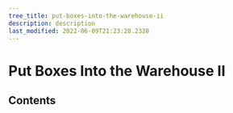 ```yaml
---
tree_title: put-boxes-into-the-warehouse-ii
description: description
last_modified: 2022-06-09T21:23:28.2328
---
```


# Put Boxes Into the Warehouse II

## Contents

